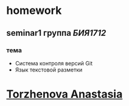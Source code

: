 # homework
## seminar1 группа *БИЯ1712*
### тема
* Система контроля версий Git
* Язык текстовой разметки

# [Torzhenova Anastasia](mailto:torzhenova@bk.ru)
